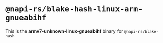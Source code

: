 # `@napi-rs/blake-hash-linux-arm-gnueabihf`

This is the **armv7-unknown-linux-gnueabihf** binary for `@napi-rs/blake-hash`
